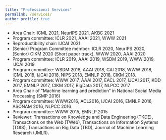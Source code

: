 ```yaml
---
title: "Professional Services"
permalink: /services/
author_profile: true
---
```

* Area Chair: ICML 2021, NeurIPS 2021, AKBC 2021
* Program committee: ICLR 2021, AAAI 2021, WWW 2021
* Reproductibility chair: IJCAI 2021
* (Senior) Program Committee member: ICLR 2020, NeurIPS 2020, (Senior) CIKM 2020 (Short paper track), WWW 2020, AAAI 2020
* Program committee: ICLR 2019, AAAI 2019, WSDM 2019, WWW 2019, IJCAI 2019.
* Program committee: WSDM 2018, AAAI 2018, CAI 2018, WWW 2018, ICML 2018, IJCAI 2018, NIPS 2018, EMNLP 2018, CIKM 2018.
* Program committee: WWW 2017, AAAI 2017, EACL 2017, IJCAI 2017, KDD 2017, EMNLP 2017, CIKM 2017, BigData 2017, NLPCC 2017
* Area Chair of "Machine learning and prediction" in National Social Media Processing (SMP 2016)
* Program committee: WWW2016, ACL2016, IJCAI 2016, EMNLP 2016, ASONAM 2016, NLPCC 2016
* Program committee:  WWW 2015, EMNLP 2015
* Reviewer: Transactions on Knowledge and Data Engineering (TKDE), Transactions on the Web (TWeb), Transactions on Information Systems (TOIS), Transactions on Big Data (TBD), Journal of Machine Learning Research (JMLR).
